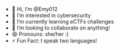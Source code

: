 - 👋 Hi, I’m @Emy012
- 👀 I’m interested in cybersecurity
- 🌱 I’m currently learning eCTFs challenges
- 💞️ I’m looking to collaborate on anything!
- 😄 Pronouns: she/her :)
- ⚡ Fun Fact: I speak two languages!
